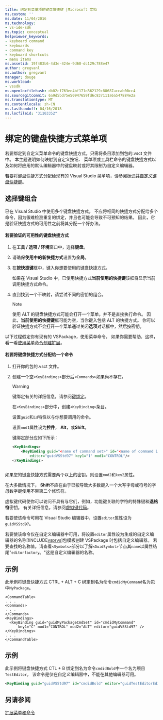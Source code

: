 ```yaml
---
title: 绑定到菜单项的键盘快捷键 |Microsoft 文档
ms.custom: ''
ms.date: 11/04/2016
ms.technology:
- vs-ide-sdk
ms.topic: conceptual
helpviewer_keywords:
- keyboard command
- keyboards
- command key
- keyboard shortcuts
- menu items
ms.assetid: 19f483b6-4d3e-424e-9d68-dc129c788e47
author: gregvanl
ms.author: gregvanl
manager: douge
ms.workload:
- vssdk
ms.openlocfilehash: db02cf763ee4bf171d862129c88687accab00cc4
ms.sourcegitcommit: 6a9d5bd75e50947659fd6c837111a6a547884e2a
ms.translationtype: MT
ms.contentlocale: zh-CN
ms.lasthandoff: 04/16/2018
ms.locfileid: "31103352"
---
```

# <a name="binding-keyboard-shortcuts-to-menu-items"></a>绑定的键盘快捷方式菜单项
若要绑定到自定义菜单命令的键盘快捷方式，只需将条目添加到包的.vsct 文件中。 本主题说明如何映射到自定义按钮、 菜单项或工具栏命令的键盘快捷方式以及如何将应用的默认编辑器中的键盘映射或将其限制为自定义编辑器。  
  
 若要将键盘快捷方式分配给现有的 Visual Studio 菜单项，请参阅[标识并自定义键盘快捷键](../ide/identifying-and-customizing-keyboard-shortcuts-in-visual-studio.md)。  
  
## <a name="choosing-a-key-combination"></a>选择键组合  
 已在 Visual Studio 中使用多个键盘快捷方式。 不应将相同的快捷方式分配给多个命令，因为很难检测重复的绑定，并且也可能会导致不可预知的结果。 因此，它是验证快捷方式的可用性之前将其分配一个好办法。  
  
#### <a name="to-verify-the-availability-of-a-keyboard-shortcut"></a>若要验证的可用性的键盘快捷方式  
  
1.  在**工具 / 选项 / 环境**窗口中，选择**键盘**。  
  
2.  请确保**使用中的新快捷方式**设置为**全局**。  
  
3.  在**按快捷键**框中，键入你想要使用的键盘快捷方式。  
  
     如果在 Visual Studio 中，已使用快捷方式**当前使用的快捷键**该框将显示当前调用快捷方式命令。  
  
4.  直到找到一个不映射，请尝试不同的密钥的组合。  
  
    > [!NOTE]
    >  使用 ALT 的键盘快捷方式可能会打开一个菜单，并不是直接执行命令。 因此，**当前使用的快捷键**框可能为空，当你键入包括 ALT 的快捷方式。 你可以验证快捷方式不会打开一个菜单通过关闭**选项**对话框中，然后按密钥。  
  
 以下过程假定你有现有的 VSPackage，使用菜单命令。 如果你需要帮助，这样，看一看[使用菜单命令创建扩展](../extensibility/creating-an-extension-with-a-menu-command.md)。  
  
#### <a name="to-assign-a-keyboard-shortcut-to-a-command"></a>若要将键盘快捷方式分配给一个命令  
  
1.  打开你的包的.vsct 文件。  
  
2.  创建一个空`<KeyBindings>`部分后`<Commands>`如果尚不存在。  
  
    > [!WARNING]
    >  键绑定有关的详细信息，请参阅[键绑定](../extensibility/keybinding-element.md)。  
  
     在`<KeyBindings>`部分中，创建`<KeyBinding>`条目。  
  
     设置`guid`和`id`特性以与你想要调用的命令。  
  
     设置`mod1`属性设为**控件**， **Alt**，或**Shift**。  
  
     键绑定部分应如下所示：  
  
    ```xml  
    <KeyBindings>  
        <KeyBinding guid="<name of command set>" id="<name of command id>"  
            editor="guidVSStd97" key1="1" mod1="CONTROL"/>  
    </KeyBindings>  
  
    ```  
  
 如果您的键盘快捷方式需要两个以上的密钥，则设置`mod2`和`key2`属性。  
  
 在大多数情况下， **Shift**不应在由于已按导致大多数键入一个大写字母或符号的字母数字键使用不带第二个修饰符。  
  
 虚拟键代码使你可以访问不具有与它们，例如，功能键关联的字符的特殊键和**退格符**密钥。 有关详细信息，请参阅[虚拟键代码](http://go.microsoft.com/fwlink/?LinkID=105932)。  
  
 若要使该命令可用在 Visual Studio 编辑器中，设置`editor`属性设为`guidVSStd97`。  
  
 若要使该命令仅在自定义编辑器中可用，将设置`editor`属性设为生成的自定义编辑器的名称[!INCLUDE[vsprvs](../code-quality/includes/vsprvs_md.md)]包模板创建 VSPackage 时包括自定义编辑器。 若要查找的名称值，请查看`<Symbols>`部分以了解`<GuidSymbol>`节点其`name`以属性结尾"`editorfactory`。"这是自定义编辑器的名称。  
  
## <a name="example"></a>示例  
 此示例将键盘快捷方式 CTRL + ALT + C 绑定到名为命令`cmdidMyCommand`名为包中`MyPackage`。  
  
```  
<CommandTable>  
. . .  
<Commands>  
. . .  
</Commands>  
<KeyBindings>  
  <KeyBinding guid="guidMyPackageCmdSet" id="cmdidMyCommand"   
      key1="C" mod1="CONTROL" mod2="ALT" editor="guidVSStd97" />  
</KeyBindings>  
. . .  
</CommandTable>  
```  
  
## <a name="example"></a>示例  
 此示例将键盘快捷方式 CTL + B 绑定到名为命令`cmdidBold`中一个名为项目`TestEditor`。 该命令是仅在自定义编辑器中，不能在其他编辑器可用。  
  
```xml  
<KeyBinding guid="guidVSStd97" id="cmdidBold" editor="guidTestEditorEditorFactory" key1="B" mod1="Control" />  
```  
  
## <a name="see-also"></a>另请参阅  
 [扩展菜单和命令](../extensibility/extending-menus-and-commands.md)
